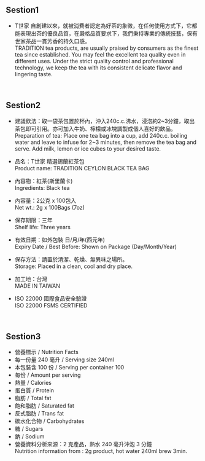 
## Sestion1
- T世家 自創建以來，就被消費者認定為好茶的象徵，在任何使用方式下，它都能表現出茶的優良品質，在嚴格品質要求下，我們秉持專業的傳統技藝，保有世家茶品一貫芳香的持久口感。<br>TRADITION tea products, are usually praised by consumers as the finest tea since established. You may feel the excellent tea quality even in different uses. Under the strict quality control and professional technology, we keep the tea with its consistent delicate flavor and lingering taste.

<br>

## Sestion2
- 建議飲法：取一袋茶包置於杯內，沖入240c.c.沸水，浸泡約2~3分鐘，取出茶包即可引用。亦可加入牛奶、檸檬或冰塊調製成個人喜好的飲品。<br>Preparation of tea: Place one tea bag into a cup, add 240c.c. boiling water and leave to infuse for 2~3 minutes, then remove the tea bag and serve. Add milk, lemon or ice cubes to your desired taste.

- 品名：T世家 精選錫蘭紅茶包<br>Product name: TRADITION CEYLON BLACK TEA BAG

- 內容物：紅茶(斯里蘭卡)<br>Ingredients: Black tea

- 內容量：2公克 x 100包入<br>Net wt.: 2g x 100Bags (7oz)

- 保存期限：三年<br>Shelf life: Three years

- 有效日期：如外包裝 日/月/年(西元年)<br>Expiry Date / Best Before: Shown on Package (Day/Month/Year)

- 保存方法：請置於清潔、乾燥、無異味之場所。<br>Storage: Placed in a clean, cool and dry place.

- 加工地：台灣<br>MADE IN TAIWAN

- ISO 22000 國際食品安全驗證<br>ISO 22000 FSMS CERTIFIED

<br>

## Sestion3
- 營養標示 / Nutrition Facts
- 每一份量 240 毫升 / Serving size 240ml
- 本包裝含 100 份 / Serving per container 100
- 每份 / Amount per serving
- 熱量 / Calories
- 蛋白質 / Protein
- 脂肪 / Total fat
- 飽和脂肪 / Saturated fat
- 反式脂肪 / Trans fat
- 碳水化合物 / Carbohydrates
- 糖 / Sugars
- 鈉 / Sodium
- 營養資料分析來源：2 克產品，熱水 240 毫升沖泡 3 分鐘<br>Nutrition information from : 2g product, hot water 240ml brew 3min.
